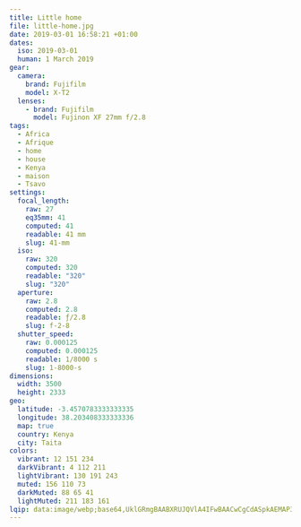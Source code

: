 ```yaml
---
title: Little home
file: little-home.jpg
date: 2019-03-01 16:58:21 +01:00
dates:
  iso: 2019-03-01
  human: 1 March 2019
gear:
  camera:
    brand: Fujifilm
    model: X-T2
  lenses:
    - brand: Fujifilm
      model: Fujinon XF 27mm f/2.8
tags:
  - Africa
  - Afrique
  - home
  - house
  - Kenya
  - maison
  - Tsavo
settings:
  focal_length:
    raw: 27
    eq35mm: 41
    computed: 41
    readable: 41 mm
    slug: 41-mm
  iso:
    raw: 320
    computed: 320
    readable: "320"
    slug: "320"
  aperture:
    raw: 2.8
    computed: 2.8
    readable: ƒ/2.8
    slug: f-2-8
  shutter_speed:
    raw: 0.000125
    computed: 0.000125
    readable: 1/8000 s
    slug: 1-8000-s
dimensions:
  width: 3500
  height: 2333
geo:
  latitude: -3.4570783333333335
  longitude: 38.203408333333336
  map: true
  country: Kenya
  city: Taita
colors:
  vibrant: 12 151 234
  darkVibrant: 4 112 211
  lightVibrant: 130 191 243
  muted: 156 110 73
  darkMuted: 88 65 41
  lightMuted: 211 183 161
lqip: data:image/webp;base64,UklGRmgBAABXRUJQVlA4IFwBAACwCgCdASpkAEMAP3GmwVo0v7clMHR8s/AuCU2qhP/S7V5/+AumSfYIfAyhdHcVqviAMfAQXmnuTu5CZie7BbVq9O9XEZQhKAM1hyiKUOc1JIL+ZOy+kbJ7RU8/XLgAAP7a6Z6ln4u7EcZPD8O92fEXY80GGQ4z3mxim0GXJMAnjoFAg7Pp3v8Dy19An7iElHA3Zvp8Fbj/JO7kITZ2av5+M0s66IWjkQfrMX3x/uXqZEKsC19mX/ElhtvFvyxWOOvO+DiHyIvl6zn7umviaHOkDVKheEO2d5tOApRoP/0JGHMLrMXHNlFIs5xJI5PD2hOLGiqJbbJvWMZ8DqMO8I+yhsoEhYRSGqCnh3AFMP7seUJ1CRMnpjwbCspF/kXzI18xtYstoSV3SQnrdoBe6/r+MQDCp6X5Kmf4a8U/70MEZEvOfe61wyAuXpt/ct3zq74pek52Nel6sxwAAAA=
---
```



